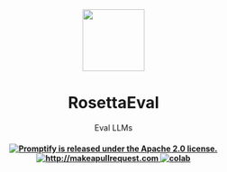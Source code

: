 <div align="center">
<img width="110px" src="https://raw.githubusercontent.com/promptslab/RosettaEval/main/assets/eval.png">
<h1>RosettaEval</h1></div>
<!--
<h2 align="center">RosettaEval</h2> -->

<p align="center">
  <p align="center">Eval LLMs
</p>
</p>

 <h4 align="center">
  <a href="https://github.com/">
    <img src="https://img.shields.io/badge/License-Apache_2.0-blue.svg" alt="Promptify is released under the Apache 2.0 license." />
  </a>
  <a href="http://makeapullrequest.com">
    <img src="https://img.shields.io/badge/PRs-welcome-brightgreen.svg?style=flat-square" alt="http://makeapullrequest.com" />
  </a>
  <a href="#">
    <img src="https://colab.research.google.com/assets/colab-badge.svg" alt="colab" />
  </a>
</h4>
